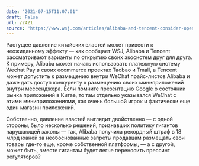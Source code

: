 ```yaml
---
date: "2021-07-15T11:07:01"
draft: False
url: /2421
source: "https://www.wsj.com/articles/alibaba-and-tencent-consider-opening-up-their-walled-gardens-11626259544?mod=tech_lead_pos3"
---
```


Растущее давление китайских властей может привести к неожиданному эффекту — как сообщает WSJ, Alibaba и Tencent рассматривают варианты по открытию своих экосистем друг для друга. К примеру, Alibaba может начать использовать платежную систему Wechat Pay в своих ecommerce проектах Taobao и Tmall, а Tencent может допустить к размещению внутри WeChat прайс-листов Alibaba и даже дать доступ конкуренту к размещению своих миниприложений внутри мессенджера. Если помните презентацию Google о состоянии рынка приложений в Китае, то там отдельно указывался WeChat с этими миниприложениями, как очень большой игрок и фактически еще один магазин приложений.

Собственно, давление властей выглядит двойственно — с одной стороны, было несколько решений, признавших политику гигантов нарушающей законы — так, Alibaba получила рекордный штраф в 18 млрд юаней за необоснованные запреты продавцам размещать свои товары где-то еще, кроме собственной платформы, — а с другой, может быть, вместе гигантам будет легче переносить прессинг регуляторов?
